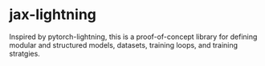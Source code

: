 # jax-lightning
Inspired by pytorch-lightning, this is a proof-of-concept library for defining modular and structured models, datasets, training loops, and training stratgies.
